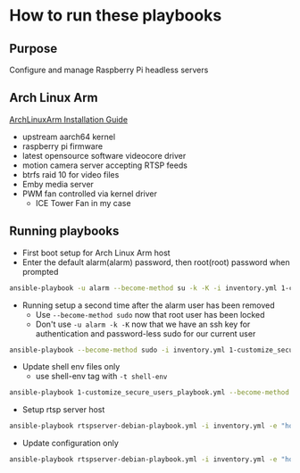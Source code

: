 # How to run these playbooks

## Purpose

Configure and manage Raspberry Pi headless servers

## Arch Linux Arm

[ArchLinuxArm Installation Guide](https://archlinuxarm.org/platforms/armv8/broadcom/raspberry-pi-4)

- upstream aarch64 kernel
- raspberry pi firmware
- latest opensource software videocore driver
- motion camera server accepting RTSP feeds
- btrfs raid 10 for video files
- Emby media server
- PWM fan controlled via kernel driver
  - ICE Tower Fan in my case

## Running playbooks

- First boot setup for Arch Linux Arm host
- Enter the default alarm(alarm) password, then root(root) password when prompted

```bash
ansible-playbook -u alarm --become-method su -k -K -i inventory.yml 1-customize_secure_users_playbook.yml
```

- Running setup a second time after the alarm user has been removed
  - Use `--become-method sudo` now that root user has been locked
  - Don't use `-u alarm -k -K` now that we have an ssh key for authentication and password-less sudo for our current user

```bash
ansible-playbook --become-method sudo -i inventory.yml 1-customize_secure_users_playbook.yml
```

- Update shell env files only
  - use shell-env tag with `-t shell-env`

```bash
ansible-playbook 1-customize_secure_users_playbook.yml --become-method sudo -i inventory.yml -t shell-env
```

- Setup rtsp server host

```bash
ansible-playbook rtspserver-debian-playbook.yml -i inventory.yml -e "host=rpi3" -e "url=my_rtspserver_url"
```

- Update configuration only

```bash
ansible-playbook rtspserver-debian-playbook.yml -i inventory.yml -e "host=rpi3" -e "url=my_rtspserver_url" -t update-config
```
